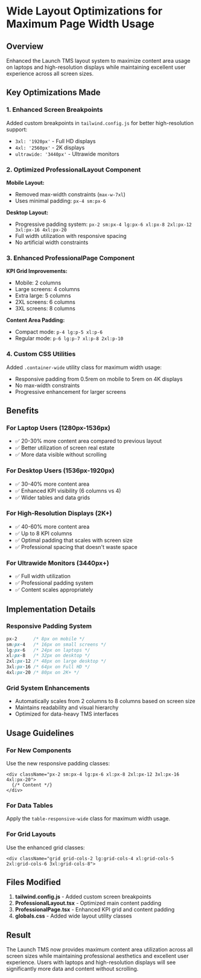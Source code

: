 # Wide Layout Optimizations for Maximum Page Width Usage

## Overview
Enhanced the Launch TMS layout system to maximize content area usage on laptops and high-resolution displays while maintaining excellent user experience across all screen sizes.

## Key Optimizations Made

### 1. Enhanced Screen Breakpoints
Added custom breakpoints in `tailwind.config.js` for better high-resolution support:
- `3xl: '1920px'` - Full HD displays
- `4xl: '2560px'` - 2K displays  
- `ultrawide: '3440px'` - Ultrawide monitors

### 2. Optimized ProfessionalLayout Component
**Mobile Layout:**
- Removed max-width constraints (`max-w-7xl`)
- Uses minimal padding: `px-4 sm:px-6`

**Desktop Layout:**
- Progressive padding system: `px-2 sm:px-4 lg:px-6 xl:px-8 2xl:px-12 3xl:px-16 4xl:px-20`
- Full width utilization with responsive spacing
- No artificial width constraints

### 3. Enhanced ProfessionalPage Component
**KPI Grid Improvements:**
- Mobile: 2 columns
- Large screens: 4 columns  
- Extra large: 5 columns
- 2XL screens: 6 columns
- 3XL screens: 8 columns

**Content Area Padding:**
- Compact mode: `p-4 lg:p-5 xl:p-6`
- Regular mode: `p-6 lg:p-7 xl:p-8 2xl:p-10`

### 4. Custom CSS Utilities
Added `.container-wide` utility class for maximum width usage:
- Responsive padding from 0.5rem on mobile to 5rem on 4K displays
- No max-width constraints
- Progressive enhancement for larger screens

## Benefits

### For Laptop Users (1280px-1536px)
- ✅ 20-30% more content area compared to previous layout
- ✅ Better utilization of screen real estate
- ✅ More data visible without scrolling

### For Desktop Users (1536px-1920px)
- ✅ 30-40% more content area
- ✅ Enhanced KPI visibility (6 columns vs 4)
- ✅ Wider tables and data grids

### For High-Resolution Displays (2K+)
- ✅ 40-60% more content area
- ✅ Up to 8 KPI columns
- ✅ Optimal padding that scales with screen size
- ✅ Professional spacing that doesn't waste space

### For Ultrawide Monitors (3440px+)
- ✅ Full width utilization
- ✅ Professional padding system
- ✅ Content scales appropriately

## Implementation Details

### Responsive Padding System
```css
px-2      /* 8px on mobile */
sm:px-4   /* 16px on small screens */
lg:px-6   /* 24px on laptops */
xl:px-8   /* 32px on desktop */
2xl:px-12 /* 48px on large desktop */
3xl:px-16 /* 64px on Full HD */
4xl:px-20 /* 80px on 2K+ */
```

### Grid System Enhancements
- Automatically scales from 2 columns to 8 columns based on screen size
- Maintains readability and visual hierarchy
- Optimized for data-heavy TMS interfaces

## Usage Guidelines

### For New Components
Use the new responsive padding classes:
```tsx
<div className="px-2 sm:px-4 lg:px-6 xl:px-8 2xl:px-12 3xl:px-16 4xl:px-20">
  {/* Content */}
</div>
```

### For Data Tables
Apply the `table-responsive-wide` class for maximum width usage.

### For Grid Layouts
Use the enhanced grid classes:
```tsx
<div className="grid grid-cols-2 lg:grid-cols-4 xl:grid-cols-5 2xl:grid-cols-6 3xl:grid-cols-8">
```

## Files Modified

1. **tailwind.config.js** - Added custom screen breakpoints
2. **ProfessionalLayout.tsx** - Optimized main content padding
3. **ProfessionalPage.tsx** - Enhanced KPI grid and content padding
4. **globals.css** - Added wide layout utility classes

## Result
The Launch TMS now provides maximum content area utilization across all screen sizes while maintaining professional aesthetics and excellent user experience. Users with laptops and high-resolution displays will see significantly more data and content without scrolling.
